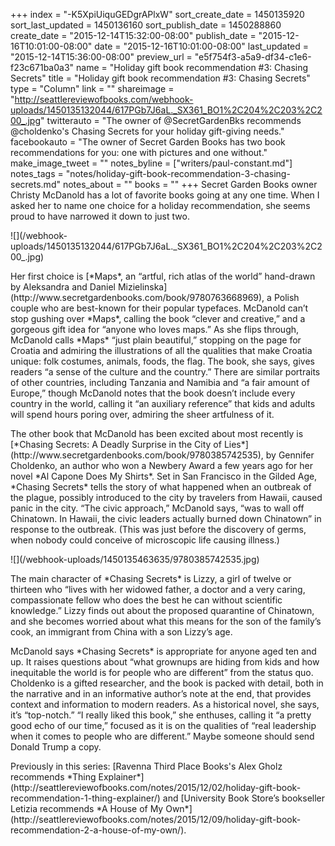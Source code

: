 +++
index = "-K5XpiUiquGEDgrAPlxW"
sort_create_date = 1450135920
sort_last_updated = 1450136160
sort_publish_date = 1450288860
create_date = "2015-12-14T15:32:00-08:00"
publish_date = "2015-12-16T10:01:00-08:00"
date = "2015-12-16T10:01:00-08:00"
last_updated = "2015-12-14T15:36:00-08:00"
preview_url = "e5f754f3-a5a9-df34-c1e6-f23c671ba0a3"
name = "Holiday gift book recommendation #3: Chasing Secrets"
title = "Holiday gift book recommendation #3: Chasing Secrets"
type = "Column"
link = ""
shareimage = "http://seattlereviewofbooks.com/webhook-uploads/1450135132044/617PGb7J6aL._SX361_BO1%2C204%2C203%2C200_.jpg"
twitterauto = "The owner of @SecretGardenBks recommends @choldenko's Chasing Secrets for your holiday gift-giving needs."
facebookauto = "The owner of Secret Garden Books has two book recommendations for you: one with pictures and one without."
make_image_tweet = ""
notes_byline = ["writers/paul-constant.md"]
notes_tags = "notes/holiday-gift-book-recommendation-3-chasing-secrets.md"
notes_about = ""
books = ""
+++
Secret Garden Books owner Christy McDanold has a lot of favorite books going at any one time. When I asked her to name one choice for a holiday recommendation, she seems proud to have narrowed it down to just two.

<p class="image-left">![](/webhook-uploads/1450135132044/617PGb7J6aL._SX361_BO1%2C204%2C203%2C200_.jpg)</p><p>Her first choice is [*Maps*, an “artful, rich atlas of the world” hand-drawn by Aleksandra and Daniel Mizielinska](http://www.secretgardenbooks.com/book/9780763668969), a Polish couple who are best-known for their popular typefaces. McDanold can’t stop gushing over *Maps*, calling the book “clever and creative,” and a gorgeous gift idea for “anyone who loves maps.”  As she flips through, McDanold calls *Maps* “just plain beautiful,” stopping on the page for Croatia and admiring the illustrations of all the qualities that make Croatia unique: folk costumes, animals, foods, the flag. The book, she says, gives readers “a sense of the culture and the country.” There are similar portraits of other countries, including Tanzania and Namibia and “a fair amount of Europe,” though McDanold notes that the book doesn’t include every country in the world, calling it “an auxiliary reference” that kids and adults will spend hours poring over, admiring the sheer artfulness of it.</p>

<p>The other book that McDanold has been excited about most recently is [*Chasing Secrets: A Deadly Surprise in the City of Lies*](http://www.secretgardenbooks.com/book/9780385742535), by Gennifer Choldenko, an author who won a Newbery Award a few years ago for her novel *Al Capone Does My Shirts*. Set in San Francisco in the Gilded Age, *Chasing Secrets* tells the story of what happened when an outbreak of the plague, possibly introduced to the city by travelers from Hawaii, caused panic in the city. “The civic approach,” McDanold says, “was to wall off Chinatown. In Hawaii, the civic leaders actually burned down Chinatown” in response to the outbreak. (This was just before the discovery of germs, when nobody could conceive of microscopic life causing illness.)</p>

<p class="image-left">![](/webhook-uploads/1450135463635/9780385742535.jpg)</p><p>The main character of *Chasing Secrets* is Lizzy, a girl of twelve or thirteen who “lives with her widowed father, a doctor and a very caring, compassionate fellow who does the best he can without scientific knowledge.” Lizzy finds out about the proposed quarantine of Chinatown, and she becomes worried about what this means for the son of the family’s cook, an immigrant from China with a son Lizzy’s age.</p>

<p>McDanold says *Chasing Secrets* is appropriate for anyone aged ten and up. It raises questions about “what grownups are hiding from kids and how inequitable the world is for people who are different” from the status quo. Choldenko is a gifted researcher, and the book is packed with detail, both in the narrative and in an informative author’s note at the end, that provides context and information to modern readers. As a historical novel, she says, it’s “top-notch.”  “I really liked this book,” she enthuses, calling it “a pretty good echo of our time,” focused as it is on the qualities of “real leadership when it comes to people who are different.” Maybe someone should send Donald Trump a copy.</p>


<p class="footer">Previously in this series: [Ravenna Third Place Books's Alex Gholz recommends *Thing Explainer*](http://seattlereviewofbooks.com/notes/2015/12/02/holiday-gift-book-recommendation-1-thing-explainer/) and [University Book Store’s bookseller Letizia recommends *A House of My Own*](http://seattlereviewofbooks.com/notes/2015/12/09/holiday-gift-book-recommendation-2-a-house-of-my-own/).
</p>
